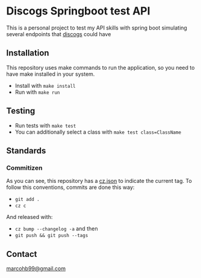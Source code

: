 # Discogs Springboot test API
This is a personal project to test my API skills with spring boot simulating
several endpoints that [discogs](https://discogs.com) could have

## Installation
This repository uses make commands to run the application, so you need to have make installed in your system.

- Install with ``make install``
- Run with ``make run``

## Testing

- Run tests with ``make test``
- You can additionally select a class with ``make test class=ClassName``

## Standards
### Commitizen
As you can see, this repository has a [cz.json](cz.json) to indicate the current tag. To follow this conventions,
commits are done this way:

- ``git add .``
- ``cz c``

And released with:

- ``cz bump --changelog -a`` and then
- ``git push && git push --tags``

## Contact
marcohb99@gmail.com
